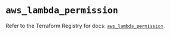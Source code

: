 # `aws_lambda_permission`

Refer to the Terraform Registry for docs: [`aws_lambda_permission`](https://registry.terraform.io/providers/hashicorp/aws/4.67.0/docs/resources/lambda_permission).
